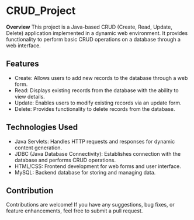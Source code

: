 # CRUD_Project
**Overview**
This project is a Java-based CRUD (Create, Read, Update, Delete) application implemented in a dynamic web environment. It provides functionality to perform basic CRUD operations on a database through a web interface.

## Features
* Create: Allows users to add new records to the database through a web form.
* Read: Displays existing records from the database with the ability to view details.
* Update: Enables users to modify existing records via an update form.
* Delete: Provides functionality to delete records from the database.

## Technologies Used
* Java Servlets: Handles HTTP requests and responses for dynamic content generation.
* JDBC (Java Database Connectivity): Establishes connection with the database and performs CRUD operations.
* HTML/CSS: Frontend development for web forms and user interface.
* MySQL: Backend database for storing and managing data.

## Contribution
Contributions are welcome! If you have any suggestions, bug fixes, or feature enhancements, feel free to submit a pull request.
